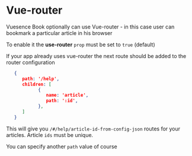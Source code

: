 # Vue-router

Vuesence Book optionally can use Vue-router - in this case user can bookmark a particular article in his browser

To enable it the __use-router__ `prop` must be set to `true` (default)

If your app already uses vue-router the next route should be added to the router configuration

```json
   {
      path: '/help',
      children: [
            {
               name: 'article',
               path: ':id',
            },
      ]
   }
```

This will give you `/#/help/article-id-from-config-json` routes for your articles. Article `ids` must be unique.

You can specify another `path` value of course